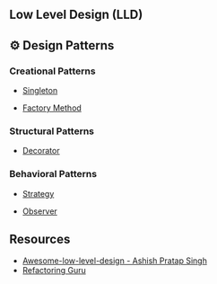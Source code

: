 ## Low Level Design (LLD)


## ⚙️ Design Patterns
### Creational Patterns
- [Singleton](https://github.com/kaushikkamal/LLD/tree/main/src/DesignPattern/Creational/Singleton)

- [Factory Method](https://github.com/kaushikkamal/LLD/tree/main/src/DesignPattern/Creational/FactoryMethod)

[//]: # (- [Abstract Factory]&#40;https://refactoring.guru/design-patterns/abstract-factory&#41;)
[//]: # (- [Builder]&#40;https://refactoring.guru/design-patterns/builder&#41;)
### Structural Patterns

[//]: # (- [Adapter]&#40;https://refactoring.guru/design-patterns/adapter&#41;)
[//]: # (- [Facade]&#40;https://refactoring.guru/design-patterns/facade&#41;)
- [Decorator](https://github.com/kaushikkamal/LLD/tree/main/src/DesignPattern/Structural/Decorator)

[//]: # (- [Composite]&#40;https://refactoring.guru/design-patterns/composite&#41;)
### Behavioral Patterns
- [Strategy](https://github.com/kaushikkamal/LLD/tree/main/src/DesignPattern/Behavioral/Strategy)

[//]: # (- [Iterator]&#40;https://refactoring.guru/design-patterns/iterator&#41;)
- [Observer](https://github.com/kaushikkamal/LLD/tree/main/src/DesignPattern/Behavioral/Observer)

[//]: # (- [Template Method]&#40;https://refactoring.guru/design-patterns/template-method&#41;)

[//]: # (- [Command]&#40;https://refactoring.guru/design-patterns/command&#41;)
[//]: # (- [State]&#40;https://refactoring.guru/design-patterns/state&#41;)

## Resources
- [Awesome-low-level-design - Ashish Pratap Singh](https://github.com/ashishps1/awesome-low-level-design/)
- [Refactoring Guru](https://refactoring.guru/design-patterns)